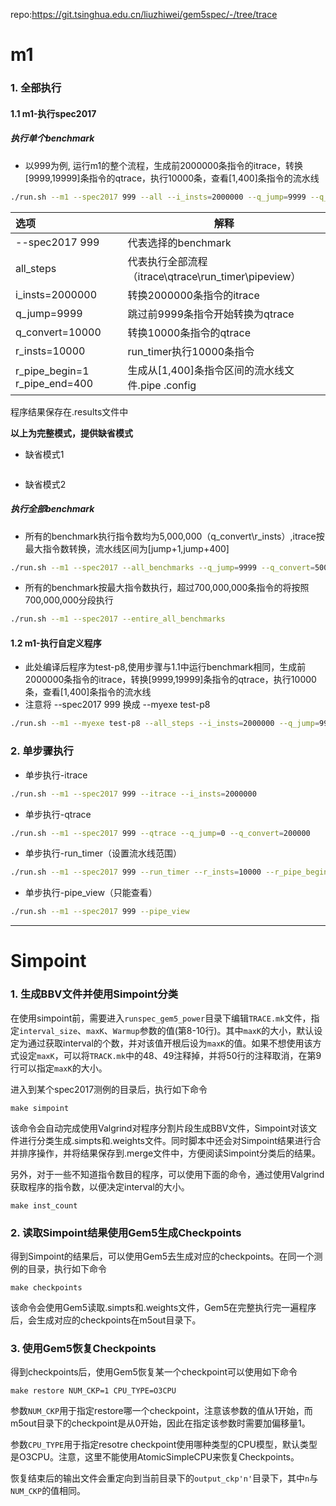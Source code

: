 repo:https://git.tsinghua.edu.cn/liuzhiwei/gem5spec/-/tree/trace

# m1

### 1. 全部执行

#### 1.1 m1-执行spec2017

##### 执行单个benchmark

- 以999为例, 运行m1的整个流程，生成前2000000条指令的itrace，转换[9999,19999]条指令的qtrace，执行10000条，查看[1,400]条指令的流水线

```bash
./run.sh --m1 --spec2017 999 --all --i_insts=2000000 --q_jump=9999 --q_convert=10000 --r_insts=10000 --r_pipe_begin=0 --r_pipe_end=400
```

| 选项                          | 解释                                                 |
| :---------------------------- | ---------------------------------------------------- |
| --spec2017 999                | 代表选择的benchmark                                  |
| all_steps                     | 代表执行全部流程（itrace\qtrace\run_timer\pipeview） |
| i_insts=2000000               | 转换2000000条指令的itrace                            |
| q_jump=9999                   | 跳过前9999条指令开始转换为qtrace                     |
| q_convert=10000               | 转换10000条指令的qtrace                              |
| r_insts=10000                 | run_timer执行10000条指令                             |
| r_pipe_begin=1 r_pipe_end=400 | 生成从[1,400]条指令区间的流水线文件.pipe .config     |

程序结果保存在.results文件中

**以上为完整模式，提供缺省模式**

- 缺省模式1

```

```

- 缺省模式2

##### 执行全部benchmark

- 所有的benchmark执行指令数均为5,000,000（q_convert\r_insts）,itrace按最大指令数转换，流水线区间为[jump+1,jump+400]

```bash
./run.sh --m1 --spec2017 --all_benchmarks --q_jump=9999 --q_convert=5000000 --r_pipe_begin=1 --r_pipe_end=400
```

- 所有的benchmark按最大指令数执行，超过700,000,000条指令的将按照700,000,000分段执行

```bash
./run.sh --m1 --spec2017 --entire_all_benchmarks
```

#### 1.2 m1-执行自定义程序

- 此处编译后程序为test-p8,使用步骤与1.1中运行benchmark相同，生成前2000000条指令的itrace，转换[9999,19999]条指令的qtrace，执行10000条，查看[1,400]条指令的流水线
- 注意将 --spec2017 999 换成 --myexe test-p8

```bash
./run.sh --m1 --myexe test-p8 --all_steps --i_insts=2000000 --q_jump=9999 --q_convert=19999 --r_insts=10000 --r_pipe_begin=1 --r_pipe_end=400
```

### 2. 单步骤执行

- 单步执行-itrace

```bash
./run.sh --m1 --spec2017 999 --itrace --i_insts=2000000
```

- 单步执行-qtrace

```bash
./run.sh --m1 --spec2017 999 --qtrace --q_jump=0 --q_convert=200000
```

- 单步执行-run_timer（设置流水线范围）

```bash
./run.sh --m1 --spec2017 999 --run_timer --r_insts=10000 --r_pipe_begin=1 --r_pipe_end=400
```

- 单步执行-pipe_view（只能查看）

```bash
./run.sh --m1 --spec2017 999 --pipe_view
```



------
# Simpoint

### 1. 生成BBV文件并使用Simpoint分类

在使用simpoint前，需要进入`runspec_gem5_power`目录下编辑`TRACE.mk`文件，指定`interval_size`、`maxK`、`Warmup`参数的值(第8-10行)。其中`maxK`的大小，默认设定为通过获取interval的个数，并对该值开根后设为`maxK`的值。如果不想使用该方式设定`maxK`，可以将`TRACK.mk`中的48、49注释掉，并将50行的注释取消，在第9行可以指定`maxK`的大小。

进入到某个spec2017测例的目录后，执行如下命令

```shell
make simpoint
```

该命令会自动完成使用Valgrind对程序分割片段生成BBV文件，Simpoint对该文件进行分类生成.simpts和.weights文件。同时脚本中还会对Simpoint结果进行合并排序操作，并将结果保存到.merge文件中，方便阅读Simpoint分类后的结果。

另外，对于一些不知道指令数目的程序，可以使用下面的命令，通过使用Valgrind获取程序的指令数，以便决定interval的大小。

```shell
make inst_count
```

### 2. 读取Simpoint结果使用Gem5生成Checkpoints

得到Simpoint的结果后，可以使用Gem5去生成对应的checkpoints。在同一个测例的目录，执行如下命令

```shell
make checkpoints
```

该命令会使用Gem5读取.simpts和.weights文件，Gem5在完整执行完一遍程序后，会生成对应的checkpoints在m5out目录下。

### 3. 使用Gem5恢复Checkpoints

得到checkpoints后，使用Gem5恢复某一个checkpoint可以使用如下命令

```shell
make restore NUM_CKP=1 CPU_TYPE=O3CPU
```

参数`NUM_CKP`用于指定restore哪一个checkpoint，注意该参数的值从1开始，而m5out目录下的checkpoint是从0开始，因此在指定该参数时需要加偏移量1。

参数`CPU_TYPE`用于指定resotre checkpoint使用哪种类型的CPU模型，默认类型是O3CPU。注意，这里不能使用AtomicSimpleCPU来恢复Checkpoints。

恢复结束后的输出文件会重定向到当前目录下的`output_ckp'n'`目录下，其中`n`与`NUM_CKP`的值相同。

